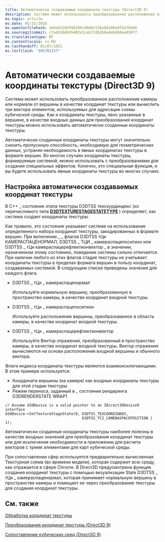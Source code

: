 ```yaml
---
title: Автоматически создаваемые координаты текстуры (Direct3D 9)
description: Система может использовать преобразованное расположение камеры или нормали от вершины в качестве координат текстуры или вычислить три вектора элементов, используемых для адресации схемы кубической среды.
ms.topic: article
ms.date: 05/31/2018
ms.openlocfilehash: de8a6328df66296c0948c53be68109a9f5afbbb6
ms.sourcegitcommit: c7add10d695482e1ceb72d62b8a4ebd84ea050f7
ms.translationtype: MT
ms.contentlocale: ru-RU
ms.lasthandoff: 01/07/2021
ms.locfileid: "105701257"
---
```

# <a name="auto-generated-texture-coordinates-direct3d-9"></a>Автоматически создаваемые координаты текстуры (Direct3D 9)

Система может использовать преобразованное расположение камеры или нормали от вершины в качестве координат текстуры или вычислить три вектора элементов, используемых для адресации схемы кубической среды. Как и координаты текстуры, явно указанные в вершине, в качестве входных данных для преобразования координат текстуры можно использовать автоматически созданные координаты текстуры.

Автоматически созданные координаты текстуры могут значительно снизить пропускную способность, необходимую для геометрических данных, устраняя необходимость в явных координатах текстуры в формате вершин. Во многих случаях координаты текстуры, формируемые системой, можно использовать с преобразованиями для создания специальных эффектов. Конечно, это специальная функция, и вы будете использовать явные координаты текстуры во многих случаях.

## <a name="configuring-automatically-generated-texture-coordinates"></a>Настройка автоматически создаваемых координат текстуры

В C++ \_ состояние этапа текстуры D3DTSS текскурдиндекс (из перечислимого типа [**D3DTEXTURESTAGESTATETYPE**](./d3dtexturestagestatetype.md) ) определяет, как система создает координаты текстуры.

Как правило, это состояние указывает системе на использование определенного набора координат текстуры, закодированных в формате вершин. При включении \_ \_ флагов D3DTSS тЦи КАМЕРАСПАЦЕНОРМАЛ, D3DTSS \_ ТЦИ \_ камераспацепоситион или D3DTSS \_ тЦи камераспацерефлектионвектор \_ в значении, назначенном этому состоянию, поведение системы сильно отличается. При наличии любого из этих флагов стадия текстуры не учитывает координаты текстуры в пределах формата вершин в пользу координат, создаваемых системой. В следующем списке приведены значения для каждого флага.

-   D3DTSS \_ тЦи \_ камераспаценормал

    Используйте нормальную вершину, преобразованную в пространство камеры, в качестве координат входной текстуры.

-   D3DTSS \_ тЦи \_ камераспацепоситион

    Используйте расположение вершины, преобразованное в область камеры, в качестве координат входной текстуры.

-   D3DTSS \_ тЦи \_ камераспацерефлектионвектор

    Используйте Вектор отражения, преобразованный в пространство камеры, в качестве координат входной текстуры. Вектор отражения вычисляются на основе расположения входной вершины и обычного вектора.

Флаги индекса координаты текстуры являются взаимоисключающими. В этом примере используется:

-   Координата вершины (на камере) как входные координаты текстуры для этой стадии текстуры
-   Режим переноса, заданный в \_ состоянии рендеринга D3DRENDERSTATE WRAP1


```
// Assume d3dDevice is a valid pointer to an IDirect3DDevice9 interface
d3dDevice->SetTextureStageState(0, D3DTSS_TEXCOORDINDEX, 
                                   D3DTSS_TCI_CAMERASPACEPOSITION | 1);
```



Автоматически созданные координаты текстуры наиболее полезны в качестве входных значений для преобразования координат текстуры или для исключения необходимости в приложении для расчета векторов с тремя элементами для карт кубической среды.

При сопоставлении сфер используется предварительно вычисленная Текстурная схема (во времени модели), которая содержит всю среду, как отражается в сфере Chrome. В Direct3D предусмотрена функция создания координат текстуры с помощью визуализации State D3DTSS \_ тЦи \_ камераспаценормал, которая принимает нормальную вершину в пространстве камеры и помещает ее через преобразование текстуры для создания координат текстуры.

## <a name="related-topics"></a>См. также

<dl> <dt>

[Обработка координат текстуры](texture-coordinate-processing.md)
</dt> <dt>

[Преобразования координат текстуры (Direct3D 9)](texture-coordinate-transformations.md)
</dt> <dt>

[Сопоставление кубических сред (Direct3D 9)](cubic-environment-mapping.md)
</dt> </dl>

 

 

